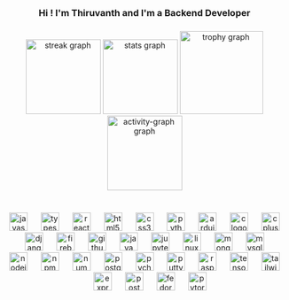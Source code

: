 <br clear="both">

<h3 align="center">Hi ! I'm Thiruvanth and I'm a Backend Developer</h3>

###

<div align="center">
  <img src="https://streak-stats.demolab.com?user=thiruvanth04&locale=en&mode=daily&theme=react&hide_border=false&border_radius=5" height="135" alt="streak graph"  />
  <img src="https://github-readme-stats.vercel.app/api?username=thiruvanth04&hide_title=false&hide_rank=false&show_icons=true&include_all_commits=true&count_private=true&disable_animations=false&theme=react&locale=en&hide_border=false" height="135" alt="stats graph"  />
  <img src="https://github-profile-trophy.vercel.app?username=thiruvanth04&column=2&row=2&margin-w=1&margin-h=1&no-frame=true&no-bg=true" height="150" alt="trophy graph"  />
  <img src="https://github-readme-activity-graph.vercel.app/graph?username=thiruvanth04&theme=react&area=true&hide_border=true&hide_title=false" height="135" alt="activity-graph graph"  />
</div>

###

<br clear="both">

<div align="center">
  <img src="https://cdn.jsdelivr.net/gh/devicons/devicon/icons/javascript/javascript-original.svg" height="33" alt="javascript logo"  />
  <img width="16" />
  <img src="https://skillicons.dev/icons?i=ts" height="33" alt="typescript logo"  />
  <img width="16" />
  <img src="https://cdn.jsdelivr.net/gh/devicons/devicon/icons/react/react-original.svg" height="33" alt="react logo"  />
  <img width="16" />
  <img src="https://cdn.jsdelivr.net/gh/devicons/devicon/icons/html5/html5-original.svg" height="33" alt="html5 logo"  />
  <img width="16" />
  <img src="https://skillicons.dev/icons?i=css" height="33" alt="css3 logo"  />
  <img width="16" />
  <img src="https://cdn.jsdelivr.net/gh/devicons/devicon/icons/python/python-original.svg" height="33" alt="python logo"  />
  <img width="16" />
  <img src="https://skillicons.dev/icons?i=arduino" height="33" alt="arduino logo"  />
  <img width="16" />
  <img src="https://cdn.jsdelivr.net/gh/devicons/devicon/icons/c/c-original.svg" height="33" alt="c logo"  />
  <img width="16" />
  <img src="https://cdn.jsdelivr.net/gh/devicons/devicon/icons/cplusplus/cplusplus-original.svg" height="33" alt="cplusplus logo"  />
  <img width="16" />
  <img src="https://cdn.jsdelivr.net/gh/devicons/devicon/icons/django/django-plain.svg" height="33" alt="django logo"  />
  <img width="16" />
  <img src="https://cdn.jsdelivr.net/gh/devicons/devicon/icons/firebase/firebase-plain.svg" height="33" alt="firebase logo"  />
  <img width="16" />
  <img src="https://cdn.jsdelivr.net/gh/devicons/devicon/icons/github/github-original.svg" height="33" alt="github logo"  />
  <img width="16" />
  <img src="https://cdn.jsdelivr.net/gh/devicons/devicon/icons/java/java-original.svg" height="33" alt="java logo"  />
  <img width="16" />
  <img src="https://cdn.jsdelivr.net/gh/devicons/devicon/icons/jupyter/jupyter-original.svg" height="33" alt="jupyter logo"  />
  <img width="16" />
  <img src="https://cdn.jsdelivr.net/gh/devicons/devicon/icons/linux/linux-original.svg" height="33" alt="linux logo"  />
  <img width="16" />
  <img src="https://cdn.jsdelivr.net/gh/devicons/devicon/icons/mongodb/mongodb-original.svg" height="33" alt="mongodb logo"  />
  <img width="16" />
  <img src="https://cdn.jsdelivr.net/gh/devicons/devicon/icons/mysql/mysql-original.svg" height="33" alt="mysql logo"  />
  <img width="16" />
  <img src="https://skillicons.dev/icons?i=nodejs" height="33" alt="nodejs logo"  />
  <img width="16" />
  <img src="https://cdn.jsdelivr.net/gh/devicons/devicon/icons/npm/npm-original-wordmark.svg" height="33" alt="npm logo"  />
  <img width="16" />
  <img src="https://cdn.jsdelivr.net/gh/devicons/devicon/icons/numpy/numpy-original.svg" height="33" alt="numpy logo"  />
  <img width="16" />
  <img src="https://cdn.jsdelivr.net/gh/devicons/devicon/icons/postgresql/postgresql-original.svg" height="33" alt="postgresql logo"  />
  <img width="16" />
  <img src="https://cdn.jsdelivr.net/gh/devicons/devicon/icons/pycharm/pycharm-original.svg" height="33" alt="pycharm logo"  />
  <img width="16" />
  <img src="https://cdn.jsdelivr.net/gh/devicons/devicon/icons/putty/putty-original.svg" height="33" alt="putty logo"  />
  <img width="16" />
  <img src="https://cdn.jsdelivr.net/gh/devicons/devicon/icons/raspberrypi/raspberrypi-original.svg" height="33" alt="raspberrypi logo"  />
  <img width="16" />
  <img src="https://cdn.jsdelivr.net/gh/devicons/devicon/icons/tensorflow/tensorflow-original.svg" height="33" alt="tensorflow logo"  />
  <img width="16" />
  <img src="https://cdn.jsdelivr.net/gh/devicons/devicon/icons/tailwindcss/tailwindcss-original-wordmark.svg" height="33" alt="tailwindcss logo"  />
  <img width="16" />
  <img src="https://skillicons.dev/icons?i=express" height="33" alt="express logo"  />
  <img width="16" />
  <img src="https://skillicons.dev/icons?i=postman" height="33" alt="postman logo"  />
  <img width="16" />
  <img src="https://cdn.jsdelivr.net/gh/devicons/devicon/icons/fedora/fedora-original.svg" height="33" alt="fedora logo"  />
  <img width="16" />
  <img src="https://cdn.jsdelivr.net/gh/devicons/devicon/icons/pytorch/pytorch-original.svg" height="33" alt="pytorch logo"  />
</div>

###

<br clear="both">

<img align="left" height="0" src=""  />

###
